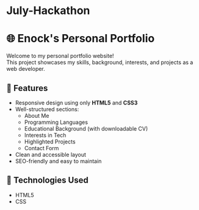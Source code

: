# July-Hackathon

# 🌐 Enock's Personal Portfolio

Welcome to my personal portfolio website!  
This project showcases my skills, background, interests, and projects as a web developer.

## 🧩 Features

- Responsive design using only **HTML5** and **CSS3**
- Well-structured sections:
  - About Me
  - Programming Languages
  - Educational Background (with downloadable CV)
  - Interests in Tech
  - Highlighted Projects
  - Contact Form
- Clean and accessible layout
- SEO-friendly and easy to maintain

## 🚀 Technologies Used

- HTML5
- CSS



